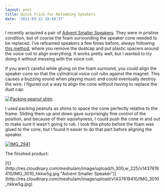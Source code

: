 ```yaml
---
layout: post
title: Quick Trick for Refoaming Speakers
date: '2011-03-22 18:48:37'
---
```



I recently acquired a pair of [Advent Smaller Speakers](http://www.stereophile.com/historical/506advent/). They were in pristine condition, but of course the foam surrounding the speaker cone needed to be replaced. I've refoamed speakers a few times before, always following [this method](http://www.reconingspeakers.com/2010/04/refoaming-instructions/), where you remove the dustcap and put plastic spacers around the voice coil to align everything. It works pretty well, but I wanted to try doing it without messing with the voice coil.

If you aren't careful while gluing on the foam surround, you could align the speaker cone so that the cylindrical voice coil rubs against the magnet. This causes a buzzing sound when playing music and could eventually destroy the wire. I figured out a way to align the cone without having to replace the dust cap:

[![](http://res.cloudinary.com/meshulam/image/upload/h_413,w_550/v1437619411/IMG_2945_yh2fqj.jpg "Packing peanut shim")](http://res.cloudinary.com/meshulam/image/upload/v1437619411/IMG_2945_yh2fqj.jpg)

I used packing peanuts as shims to space the cone perfectly relative to the frame. Sliding them up and down gave surprisingly fine control of the position, and because of their squishyness, I could push the cone in and out to make sure it wasn't going to rub. I took this photo before the foam was glued to the cone, but I found it easier to do that part before aligning the speaker.

[![IMG_2941](http://res.cloudinary.com/meshulam/image/upload/h_413,w_550/v1437619411/IMG_2941_tdzabj.jpg)](http://res.cloudinary.com/meshulam/image/upload/v1437619411/IMG_2941_tdzabj.jpg)

The finished product:

<div style="text-align: left;">[![](http://res.cloudinary.com/meshulam/image/upload/h_300,w_225/v1437619410/IMG_3010_hkkw5g.jpg "Advent Smaller Speaker")](http://res.cloudinary.com/meshulam/image/upload/v1437619410/IMG_3010_hkkw5g.jpg)</div>
